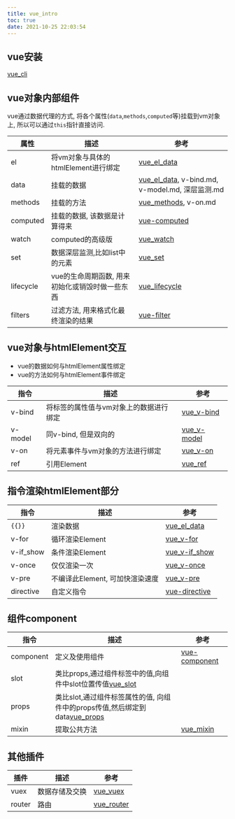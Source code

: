 ```yaml
---
title: vue_intro
toc: true
date: 2021-10-25 22:03:54
---
```


## vue安装
[vue_cli](/vue_cli/)

## vue对象内部组件
vue通过数据代理的方式, 将各个属性(`data`,`methods`,`computed`等)挂载到vm对象上, 所以可以通过`this`指针直接访问.

属性|描述|参考
--|--|--
el|将vm对象与具体的htmlElement进行绑定|[vue_el_data](/vue_el_data/)
data|挂载的数据|[vue_el_data](/vue_el_data/), v-bind.md, v-model.md, 深层监测.md
methods|挂载的方法|[vue_methods](/vue_methods/), v-on.md
computed|挂载的数据, 该数据是计算得来|[vue-computed](/vue-computed/)
watch|computed的高级版|[vue_watch](/vue_watch/)
set|数据深层监测,比如list中的元素|[vue_set](/vue_set/)
lifecycle|vue的生命周期函数, 用来初始化或销毁时做一些东西|[vue_lifecycle](/vue_lifecycle/)
filters|过滤方法, 用来格式化最终渲染的结果|[vue-filter](/vue-filter/)

## vue对象与htmlElement交互
- vue的数据如何与htmlElement属性绑定
- vue的方法如何与htmlElement事件绑定

指令|描述|参考
--|--|--
v-bind|将标签的属性值与vm对象上的数据进行绑定|[vue_v-bind](/vue_v-bind/)
v-model|同v-bind, 但是双向的|[vue_v-model](/vue_v-model/)
v-on|将元素事件与vm对象的方法进行绑定|[vue_v-on](/vue_v-on/)
ref|引用Element|[vue_ref](/vue_ref/)

## 指令渲染htmlElement部分

指令|描述|参考
--|--|--
`{{}}`|渲染数据|[vue_el_data](/vue_el_data/)
v-for|循环渲染Element|[vue_v-for](/vue_v-for/)
v-if_show|条件渲染Element|[vue_v-if_show](/vue_v-if_show/)
v-once|仅仅渲染一次|[vue_v-once](/vue_v-once/)
v-pre|不编译此Element, 可加快渲染速度|[vue_v-pre](/vue_v-pre/)
directive|自定义指令|[vue-directive](/vue-directive/)


## 组件component
指令|描述|参考
--|--|--
component|定义及使用组件|[vue-component](/vue-component/)
slot|类比props,通过组件标签中的值,向组件中slot位置传值[vue_slot](/vue_slot/)
props|类比slot,通过组件标签属性的值, 向组件中的props传值,然后绑定到data[vue_props](/vue_props/)
mixin|提取公共方法|[vue_mixin](/vue_mixin/)


## 其他插件
插件|描述|参考
--|--|--
vuex|数据存储及交换|[vue_vuex](/vue_vuex/)
router|路由|[vue_router](/vue_router/)
